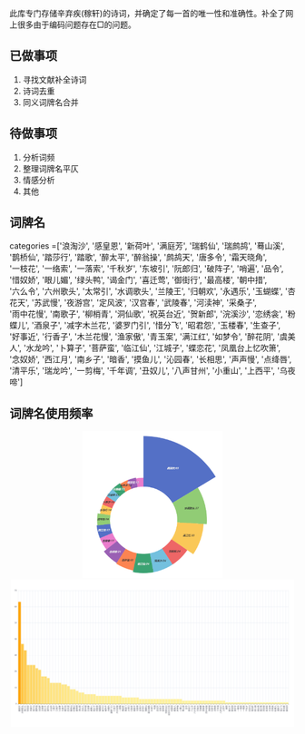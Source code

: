 此库专门存储辛弃疾(稼轩)的诗词，并确定了每一首的唯一性和准确性。补全了网上很多由于编码问题存在□的问题。
## 已做事项
1. 寻找文献补全诗词
2. 诗词去重
3. 同义词牌名合并
## 待做事项
1. 分析词频
2. 整理词牌名平仄
3. 情感分析
4. 其他
## 词牌名
categories =['浪淘沙', '感皇恩', '新荷叶', '满庭芳', '瑞鹤仙', '瑞鹧鸪', '蓦山溪', '鹊桥仙', '踏莎行', '踏歌', '醉太平', '醉翁操', '鹧鸪天', '唐多令', '霜天晓角',\
 '一枝花', '一络索', '一落索', '千秋岁', '东坡引', '阮郎归', '破阵子', '哨遍', '品令', '惜奴娇', '眼儿媚', '绿头鸭', '谒金门', '喜迁莺', '御街行', '最高楼', '朝中措', \
 '六么令', '六州歌头', '太常引', '水调歌头', '兰陵王', '归朝欢', '永遇乐', '玉蝴蝶', '杏花天', '苏武慢', '夜游宫', '定风波', '汉宫春', '武陵春', '河渎神', '采桑子', \
 '雨中花慢', '南歌子', '柳梢青', '洞仙歌', '祝英台近', '贺新郎', '浣溪沙', '恋绣衾', '粉蝶儿', '酒泉子', '减字木兰花', '婆罗门引', '惜分飞', '昭君怨', '玉楼春', '生查子',\
  '好事近', '行香子', '木兰花慢', '渔家傲', '青玉案', '满江红', '如梦令', '醉花阴', '虞美人', '水龙吟', '卜算子', '菩萨蛮', '临江仙', '江城子', '蝶恋花', '凤凰台上忆吹箫', \
  '念奴娇', '西江月', '南乡子', '暗香', '摸鱼儿', '沁园春', '长相思', '声声慢', '点绛唇', '清平乐', '瑞龙吟', '一剪梅', '千年调', '丑奴儿', '八声甘州', '小重山', '上西平', '乌夜啼']
## 词牌名使用频率
<p align="center">
    <img src="image/frequency.png" width="247",height="300"/><img src="image/bar.png" width="500",height="300"/>
</p>
